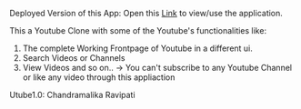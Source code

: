 Deployed Version of this App:
 Open this [Link](https://utube7.netlify.app/) to view/use the application.

This a Youtube Clone with some of the Youtube's functionalities like:
1. The complete Working Frontpage of Youtube in a different ui. 
2. Search Videos or Channels
3. View Videos and so on..
-> You can't subscribe to any Youtube Channel or like any video through this appliaction

Utube1.0: Chandramalika Ravipati